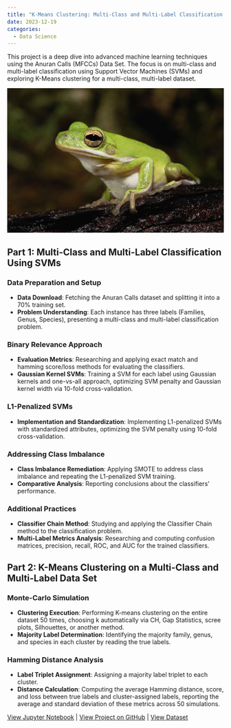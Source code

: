 ```yaml
---
title: "K-Means Clustering: Multi-Class and Multi-Label Classification on Anuran Calls"
date: 2023-12-19
categories:
  - Data Science
---
```


This project is a deep dive into advanced machine learning techniques using the Anuran Calls (MFCCs) Data Set. The focus is on multi-class and multi-label classification using Support Vector Machines (SVMs) and exploring K-Means clustering for a multi-class, multi-label dataset.

![Alt text for image](/assets/images/anuran-calls.jpeg)

<!--more-->

## Part 1: Multi-Class and Multi-Label Classification Using SVMs
### Data Preparation and Setup
- **Data Download**: Fetching the Anuran Calls dataset and splitting it into a 70% training set.
- **Problem Understanding**: Each instance has three labels (Families, Genus, Species), presenting a multi-class and multi-label classification problem.

### Binary Relevance Approach
- **Evaluation Metrics**: Researching and applying exact match and hamming score/loss methods for evaluating the classifiers.
- **Gaussian Kernel SVMs**: Training a SVM for each label using Gaussian kernels and one-vs-all approach, optimizing SVM penalty and Gaussian kernel width via 10-fold cross-validation.

### L1-Penalized SVMs
- **Implementation and Standardization**: Implementing L1-penalized SVMs with standardized attributes, optimizing the SVM penalty using 10-fold cross-validation.

### Addressing Class Imbalance
- **Class Imbalance Remediation**: Applying SMOTE to address class imbalance and repeating the L1-penalized SVM training.
- **Comparative Analysis**: Reporting conclusions about the classifiers' performance.

### Additional Practices
- **Classifier Chain Method**: Studying and applying the Classifier Chain method to the classification problem.
- **Multi-Label Metrics Analysis**: Researching and computing confusion matrices, precision, recall, ROC, and AUC for the trained classifiers.

## Part 2: K-Means Clustering on a Multi-Class and Multi-Label Data Set
### Monte-Carlo Simulation
- **Clustering Execution**: Performing K-means clustering on the entire dataset 50 times, choosing k automatically via CH, Gap Statistics, scree plots, Silhouettes, or another method.
- **Majority Label Determination**: Identifying the majority family, genus, and species in each cluster by reading the true labels.

### Hamming Distance Analysis
- **Label Triplet Assignment**: Assigning a majority label triplet to each cluster.
- **Distance Calculation**: Computing the average Hamming distance, score, and loss between true labels and cluster-assigned labels, reporting the average and standard deviation of these metrics across 50 simulations.

[View Jupyter Notebook](https://nbviewer.org/github/Payapulli/Payapulli.github.io/blob/main/jupyter-notebooks/MFCC-SVM-KMeans.ipynb) | 
[View Project on GitHub](https://github.com/DSCI-552/homework-7-Payapulli) |
[View Dataset](https://archive.ics.uci.edu/ml/datasets/Anuran+Calls+%28MFCCs%29)